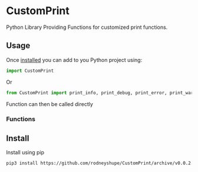 # CustomPrint
Python Library Providing Functions for customized print functions.

## Usage
Once [installed](#install) you can add to you Python project using:
```python
import CustomPrint
```
Or
```python
from CustomPrint import print_info, print_debug, print_error, print_warning
```
Function can then be called directly
### Functions

## Install
Install using pip
```sh
pip3 install https://github.com/rodneyshupe/CustomPrint/archive/v0.0.2.tar.gz
```
